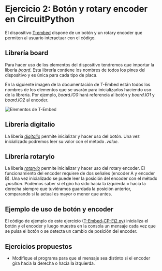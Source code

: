 # Ejercicio 2: Botón y rotary encoder en CircuitPython
El dispositivo [T-embed](https://lilygo.cc/products/t-embed) dispone de un botón y un rotary encoder que permiten al usuario interactuar con el código.

## Librería board
Para hacer uso de los elementos del dispositivo tendremos que importar la libería [*board*](https://docs.circuitpython.org/en/latest/shared-bindings/board/index.html). Esta librería contiene los nombres de todos los pines del dispositivo y es única para cada tipo de placa.

En la siguiente imagen de la documentación de T-Embed están todos los nombres de los elementos que se usarán para inicializarlos haciendo uso de la librería. Por ejemplo, *board.IO0* hará referencia al botón y *board.IO1* y *board.IO2* al encoder.

![Elementos de T-Embed](imágenes/CP-Ej2_01.png)

## Librería digitalio
La libería [*digitalio*](https://docs.circuitpython.org/en/latest/shared-bindings/digitalio/index.html) permite inicializar y hacer uso del botón. Una vez inicializado podremos leer su valor con el método *.value*.

## Librería rotaryio
La libería [*rotaryio*](https://docs.circuitpython.org/en/latest/shared-bindings/rotaryio/index.html) permite inicializar y hacer uso del rotary encoder. El funcionamiento del encoder requiere de dos señales (encoder A y encoder B). Una vez inicializado se puede leer la posición del encoder con el método *.position*. Podemos saber si el giro ha sido hacia la izquierda o hacia la derecha siempre que tuviéramos guardada la posición anterior, comparando si la actual es mayor o menor que antes.

## Ejemplo de uso de botón y encoder
El código de ejemplo de este ejercicio ([T-Embed-CP-Ej2.py](T-Embed-CP-Ej2.py)) inicializa el botón y el encoder y luego muestra en la consola un mensaje cada vez que se pulsa el botón o se detecta un cambio de posición del encoder.


## Ejercicios propuestos
- Modifique el programa para que el mensaje sea distinto si el encoder gira hacia la derecha o hacia la izquierda.
